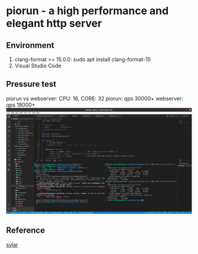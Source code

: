 # piorun - a high performance and elegant http server

## Environment

1. clang-format >= 15.0.0: sudo apt install clang-format-15
2. Visual Studio Code

## Pressure test
piorun vs webserver: CPU: 16, CORE: 32
piorun: qps 30000+
webserver: qps 18000+
![test_piorun](./assets/test_piorun.png)

## Reference

[sylar](https://github.com/sylar-yin/sylar)
